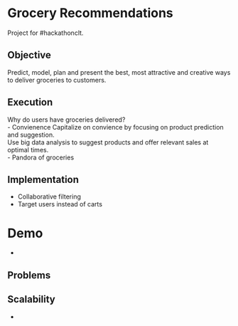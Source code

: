 # Grocery Recommendations
Project for #hackathonclt.

## Objective
Predict, model, plan and present the best, most attractive and creative ways to deliver groceries to customers.

## Execution
Why do users have groceries delivered?  
	- Convienence
Capitalize on convience by focusing on product prediction and suggestion.  
Use big data analysis to suggest products and offer relevant sales at optimal times.  
	- Pandora of groceries

## Implementation
- Collaborative filtering
- Target users instead of carts

# Demo
- 

## Problems

## Scalability
- 
